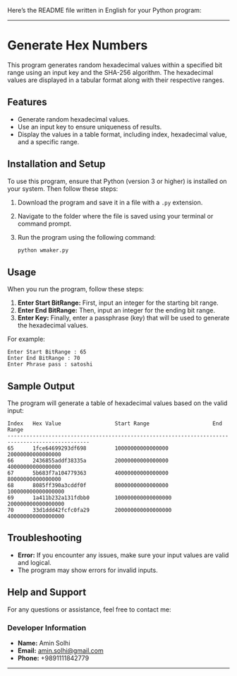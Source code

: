 Here’s the README file written in English for your Python program:

---

# Generate Hex Numbers

This program generates random hexadecimal values within a specified bit range using an input key and the SHA-256 algorithm. The hexadecimal values are displayed in a tabular format along with their respective ranges.

## Features

- Generate random hexadecimal values.
- Use an input key to ensure uniqueness of results.
- Display the values in a table format, including index, hexadecimal value, and a specific range.

## Installation and Setup

To use this program, ensure that Python (version 3 or higher) is installed on your system. Then follow these steps:

1. Download the program and save it in a file with a `.py` extension.
2. Navigate to the folder where the file is saved using your terminal or command prompt.
3. Run the program using the following command:

    ```bash
    python wmaker.py
    ```

## Usage

When you run the program, follow these steps:

1. **Enter Start BitRange:** First, input an integer for the starting bit range.
2. **Enter End BitRange:** Then, input an integer for the ending bit range.
3. **Enter Key:** Finally, enter a passphrase (key) that will be used to generate the hexadecimal values.

For example:

```
Enter Start BitRange : 65
Enter End BitRange : 70
Enter Phrase pass : satoshi

```

## Sample Output

The program will generate a table of hexadecimal values based on the valid input:

```
Index   Hex Value                 Start Range                    End Range
------------------------------------------------------------------------------------------------
65      1fce64699293df698         10000000000000000              20000000000000000
66      2436855addf38335a         20000000000000000              40000000000000000
67      5b683f7a104779363         40000000000000000              80000000000000000
68      8085ff390a3cddf0f         80000000000000000              100000000000000000
69      1a411b232a131fdbb0        100000000000000000             200000000000000000
70      33d1ddd42fcfc0fa29        200000000000000000             400000000000000000      
```

## Troubleshooting

- **Error:** If you encounter any issues, make sure your input values are valid and logical.
- The program may show errors for invalid inputs.

## Help and Support

For any questions or assistance, feel free to contact me:

### Developer Information
- **Name:** Amin Solhi
- **Email:** [amin.solhi@gmail.com](mailto:amin.solhi@gmail.com)
- **Phone:** +9891111842779
---

